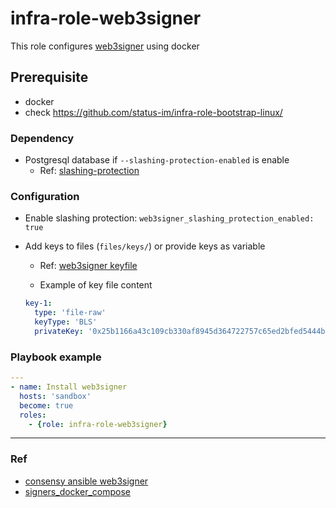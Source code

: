# infra-role-web3signer

This role configures [web3signer](https://docs.web3signer.consensys.net/) using docker

## Prerequisite

- docker
- check <https://github.com/status-im/infra-role-bootstrap-linux/>

### Dependency

- Postgresql database if `--slashing-protection-enabled` is enable
  - Ref: [slashing-protection](https://docs.web3signer.consensys.net/concepts/slashing-protection)

### Configuration

- Enable slashing protection: `web3signer_slashing_protection_enabled: true`
- Add keys to files (`files/keys/`) or provide keys as variable
  - Ref: [web3signer keyfile](https://docs.web3signer.consensys.net/reference/key-config-file-params)

  - Example of key file content

  ```yml
  key-1:
    type: 'file-raw'
    keyType: 'BLS'
    privateKey: '0x25b1166a43c109cb330af8945d364722757c65ed2bfed5444b5a2f057f82d391'
  ```

### Playbook example

```yml
---
- name: Install web3signer
  hosts: 'sandbox'
  become: true
  roles:
    - {role: infra-role-web3signer}
```

---

### Ref

- [consensy ansible web3signer](https://github.com/Consensys/ansible-role-web3signer)
- [signers_docker_compose](https://github.com/usmansaleem/signers_docker_compose)
